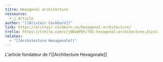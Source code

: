 ```yaml
---
titre: Hexagonal architecture
ressource:
  - 📰 Article
author: "[[Alistair Cockburn]]"
link: https://alistair.cockburn.us/hexagonal-architecture/
trello: https://trello.com/c/j0DabPEh/741-hexagonal-architecture-alistair-cockburn
relates:
  - "[[Architecture Hexagonale]]"
---
```

L'article fondateur de l'[[Architecture Hexagonale]]